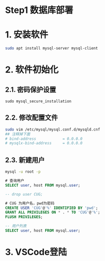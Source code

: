 <h1>Step1 数据库部署</h1>

# 1. 安装软件

```bash
sudo apt install mysql-server mysql-client
```

# 2. 软件初始化

## 2.1. 密码保护设置

```
sudo mysql_secure_installation
```

## 2.2. 修改配置文件

```bash
sudo vim /etc/mysql/mysql.conf.d/mysqld.cnf
## 注释掉下面
# bind-address            = 0.0.0.0
# mysqlx-bind-address     = 0.0.0.0
```

<!-- # sudo ufw allow 3306
# sudo ufw enable -->

<!-- ## 2.3. 设置密码 -->

<!-- ```bash
# ALTER USER 'root'@'localhost' IDENTIFIED BY '新密码';
ALTER USER 'kong'@'%' IDENTIFIED BY '';
FLUSH PRIVILEGES;
``` -->

## 2.3. 新建用户

```bash
mysql -u root -p
```

```SQL
# 查询用户
SELECT user, host FROM mysql.user;

-- drop user CUG; 

# CUG 为用户名，pwd为密码
CREATE USER 'CUG'@'%' IDENTIFIED BY 'pwd';
GRANT ALL PRIVILEGES ON * . * TO 'CUG'@'%';
FLUSH PRIVILEGES;

-- 用户列表
SELECT user, host FROM mysql.user;
```

# 3. VSCode登陆
